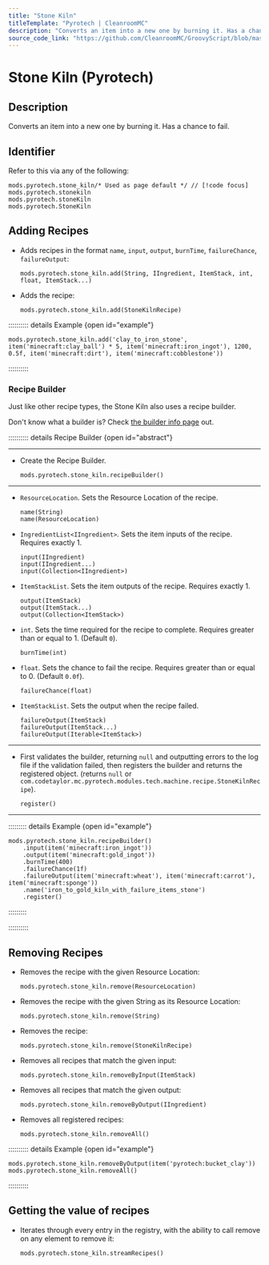 ```yaml
---
title: "Stone Kiln"
titleTemplate: "Pyrotech | CleanroomMC"
description: "Converts an item into a new one by burning it. Has a chance to fail."
source_code_link: "https://github.com/CleanroomMC/GroovyScript/blob/master/src/main/java/com/cleanroommc/groovyscript/compat/mods/pyrotech/StoneKiln.java"
---
```


# Stone Kiln (Pyrotech)

## Description

Converts an item into a new one by burning it. Has a chance to fail.

## Identifier

Refer to this via any of the following:

```groovy:no-line-numbers {1}
mods.pyrotech.stone_kiln/* Used as page default */ // [!code focus]
mods.pyrotech.stonekiln
mods.pyrotech.stoneKiln
mods.pyrotech.StoneKiln
```


## Adding Recipes

- Adds recipes in the format `name`, `input`, `output`, `burnTime`, `failureChance`, `failureOutput`:

    ```groovy:no-line-numbers
    mods.pyrotech.stone_kiln.add(String, IIngredient, ItemStack, int, float, ItemStack...)
    ```

- Adds the recipe:

    ```groovy:no-line-numbers
    mods.pyrotech.stone_kiln.add(StoneKilnRecipe)
    ```

:::::::::: details Example {open id="example"}
```groovy:no-line-numbers
mods.pyrotech.stone_kiln.add('clay_to_iron_stone', item('minecraft:clay_ball') * 5, item('minecraft:iron_ingot'), 1200, 0.5f, item('minecraft:dirt'), item('minecraft:cobblestone'))
```

::::::::::

### Recipe Builder

Just like other recipe types, the Stone Kiln also uses a recipe builder.

Don't know what a builder is? Check [the builder info page](../../getting_started/builder.md) out.

:::::::::: details Recipe Builder {open id="abstract"}

---

- Create the Recipe Builder.

    ```groovy:no-line-numbers
    mods.pyrotech.stone_kiln.recipeBuilder()
    ```

---

- `ResourceLocation`. Sets the Resource Location of the recipe.

    ```groovy:no-line-numbers
    name(String)
    name(ResourceLocation)
    ```

- `IngredientList<IIngredient>`. Sets the item inputs of the recipe. Requires exactly 1.

    ```groovy:no-line-numbers
    input(IIngredient)
    input(IIngredient...)
    input(Collection<IIngredient>)
    ```

- `ItemStackList`. Sets the item outputs of the recipe. Requires exactly 1.

    ```groovy:no-line-numbers
    output(ItemStack)
    output(ItemStack...)
    output(Collection<ItemStack>)
    ```

- `int`. Sets the time required for the recipe to complete. Requires greater than or equal to 1. (Default `0`).

    ```groovy:no-line-numbers
    burnTime(int)
    ```

- `float`. Sets the chance to fail the recipe. Requires greater than or equal to 0. (Default `0.0f`).

    ```groovy:no-line-numbers
    failureChance(float)
    ```

- `ItemStackList`. Sets the output when the recipe failed.

    ```groovy:no-line-numbers
    failureOutput(ItemStack)
    failureOutput(ItemStack...)
    failureOutput(Iterable<ItemStack>)
    ```

---

- First validates the builder, returning `null` and outputting errors to the log file if the validation failed, then registers the builder and returns the registered object. (returns `null` or `com.codetaylor.mc.pyrotech.modules.tech.machine.recipe.StoneKilnRecipe`).

    ```groovy:no-line-numbers
    register()
    ```

---

::::::::: details Example {open id="example"}
```groovy:no-line-numbers
mods.pyrotech.stone_kiln.recipeBuilder()
    .input(item('minecraft:iron_ingot'))
    .output(item('minecraft:gold_ingot'))
    .burnTime(400)
    .failureChance(1f)
    .failureOutput(item('minecraft:wheat'), item('minecraft:carrot'), item('minecraft:sponge'))
    .name('iron_to_gold_kiln_with_failure_items_stone')
    .register()
```

:::::::::

::::::::::

## Removing Recipes

- Removes the recipe with the given Resource Location:

    ```groovy:no-line-numbers
    mods.pyrotech.stone_kiln.remove(ResourceLocation)
    ```

- Removes the recipe with the given String as its Resource Location:

    ```groovy:no-line-numbers
    mods.pyrotech.stone_kiln.remove(String)
    ```

- Removes the recipe:

    ```groovy:no-line-numbers
    mods.pyrotech.stone_kiln.remove(StoneKilnRecipe)
    ```

- Removes all recipes that match the given input:

    ```groovy:no-line-numbers
    mods.pyrotech.stone_kiln.removeByInput(ItemStack)
    ```

- Removes all recipes that match the given output:

    ```groovy:no-line-numbers
    mods.pyrotech.stone_kiln.removeByOutput(IIngredient)
    ```

- Removes all registered recipes:

    ```groovy:no-line-numbers
    mods.pyrotech.stone_kiln.removeAll()
    ```

:::::::::: details Example {open id="example"}
```groovy:no-line-numbers
mods.pyrotech.stone_kiln.removeByOutput(item('pyrotech:bucket_clay'))
mods.pyrotech.stone_kiln.removeAll()
```

::::::::::

## Getting the value of recipes

- Iterates through every entry in the registry, with the ability to call remove on any element to remove it:

    ```groovy:no-line-numbers
    mods.pyrotech.stone_kiln.streamRecipes()
    ```

